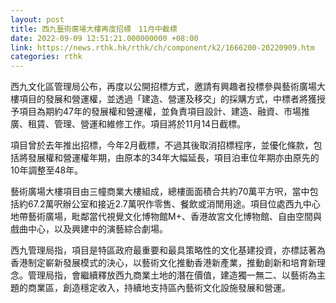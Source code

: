 ```yaml
---
layout: post
title: 西九藝術廣場大樓再度招標　11月中截標
date: 2022-09-09 12:51:21.000000000 +08:00
link: https://news.rthk.hk/rthk/ch/component/k2/1666200-20220909.htm
categories: rthk
---
```


西九文化區管理局公布，再度以公開招標方式，邀請有興趣者投標參與藝術廣場大樓項目的發展和營運權，並透過「建造、營運及移交」的採購方式，中標者將獲授予項目為期約47年的發展權和營運權，並負責項目設計、建造、融資、市場推廣、租賃、管理、營運和維修工作。項目將於11月14日截標。

項目曾於去年推出招標，今年2月截標，不過其後取消招標程序，並優化條款，包括將發展權和營運權年期，由原本的34年大幅延長，項目泊車位年期亦由原先的10年調整至48年。

藝術廣場大樓項目由三幢商業大樓組成，總樓面面積合共約70萬平方呎，當中包括約67.2萬呎辦公室和接近2.7萬呎作零售、餐飲或消閒用途。項目位處西九中心地帶藝術廣場，毗鄰當代視覺文化博物館M+、香港故宮文化博物館、自由空間與戲曲中心，以及興建中的演藝綜合劇場。

西九管理局指，項目是特區政府最重要和最具策略性的文化基建投資，亦標誌著為香港制定嶄新發展模式的決心，以藝術文化推動香港新產業，推動創新和培育新理念。管理局指，會繼續釋放西九商業土地的潛在價值，建造獨一無二、以藝術為主題的商業區，創造穩定收入，持續地支持區內藝術文化設施發展和營運。
